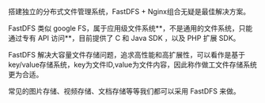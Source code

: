 搭建独立的分布式文件管理系统，FastDFS + Nginx组合无疑是最佳解决方案。

FastDFS 类似 google FS，属于应用级文件系统**，不是通用的文件系统，只能通过专有 API 访问**，目前提供了 C 和 Java SDK ，以及 PHP 扩展 SDK。

FastDFS 解决大容量文件存储问题，追求高性能和高扩展性，可以看作是基于key/value存储系统，key为文件ID,value为文件内容，因此称作做工文件存储系统更为合适。

常见的图片存储、视频存储、文档存储等等我们都可以采用 FastDFS 来做。